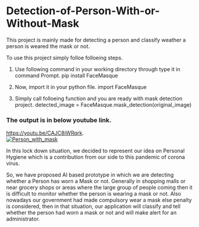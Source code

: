 # Detection-of-Person-With-or-Without-Mask

This project is mainly made for detecting a person and classify weather a person is weared the mask or not.

To use this project simply folloe folloeing steps.

1) Use following command in your working directory through type it in command Prompt.
   pip install FaceMasque
 
2) Now, import it in your python file.
   import FaceMasque
 
3) Simply call folloeing function and you are ready with mask detection project. 
   detected_image = FaceMasque.mask_detection(original_image)
   
### The output is in below youtube link.    
https://youtu.be/CAJC8iWRqrk.   
 [![Person_with_mask](https://i.ytimg.com/vi/CAJC8iWRqrk/hqdefault.jpg?sqp=-oaymwEjCNACELwBSFryq4qpAxUIARUAAAAAGAElAADIQj0AgKJDeAE=&rs=AOn4CLBBlaQkGO8q7kj2NMuX4MRr1UB3-A)](https://youtu.be/CAJC8iWRqrk)


In this lock down situation, we decided to represent our idea on Personal Hygiene which is a contribution from our side to this pandemic of corona virus.

So, we have proposed AI based prototype in which we are detecting whether a Person has worn a Mask or not. Generally in shopping malls or near grocery shops or areas where the large group of people coming then it is difficult to monitor whether the person is wearing a mask or not. Also nowadays our government had made compulsory wear a mask else penalty is considered, then in that situation, our application will classify and tell whether the person had worn a mask or not and will make alert for an administrator.
